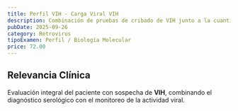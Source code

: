 ```yaml
---
title: Perfil VIH - Carga Viral VIH
description: Combinación de pruebas de cribado de VIH junto a la cuantificación de la carga viral. Utilizado para diagnóstico y seguimiento.
pubDate: 2025-09-26
category: Retrovirus
tipoExamen: Perfil / Biología Molecular
price: 72.00
---
```


## Relevancia Clínica
Evaluación integral del paciente con sospecha de **VIH**, combinando el diagnóstico serológico con el monitoreo de la actividad viral.